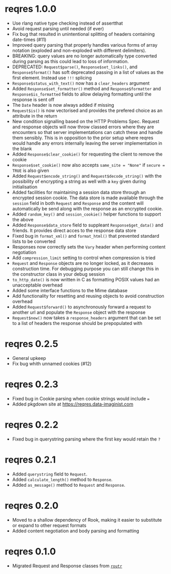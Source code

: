 # reqres 1.0.0

* Use rlang native type checking instead of assertthat
* Avoid request parsing until needed (if ever)
* Fix bug that resulted in unintentional splitting of headers containing
  date-times (#11)
* Improved query parsing that properly handles various forms of array notation
  (exploded and non-exploded with different delimiters).
* BREAKING: query values are no longer automatically type converted during
  parsing as this could lead to loss of information.
* DEPRECATED: `Request$parse()`, `Response$set_links()`, and `Response$format()`
  has soft deprecated passing in a list of values as the first element. Instead
  use `!!!` splicing
* `Response$status_with_text()` now has a `clear_headers` argument
* Added `Response$set_formatter()` method and `Response$formatter` and
  `Response$is_formatted` fields to allow delaying formatting until the
  response is sent off
* The `Date` header is now always added if missing
* `Request$is()` is now vectorised and provides the prefered choice as an
  attribute in the return
* New condition signalling based on the HTTP Problems Spec. Request and response
  objects will now throw classed errors where they are encounters so that server
  implementations can catch these and handle them sensibly. This is in
  opposition to the prior setup where reqres would handle any errors internally
  leaving the server implementation in the blank
* Added `Response$clear_cookie()` for requesting the client to remove the cookie
* `Response$set_cookie()` now also accepts `same_site = "None"` if
  `secure = TRUE` is also given
* Added `Request$encode_string()` and `Request$decode_string()` with the
  possibility of encrypting a string as well with a `key` given during
  initialisation
* Added facilities for maintaining a session data store through an encrypted
  session cookie. The data store is made available through the `session` field
  in both `Request` and `Response` and the content will automatically be send
  along with the response as an encrypted cookie.
* Added `random_key()` and `session_cookie()` helper functions to support the
  above
* Added `Response$data_store` field to suppleant `Response$get_data()` and
  friends. It provides direct acces to the response data store
* Fixed bug in `format_xml()` and `format_html()` that prevented standard lists
  to be converted
* Responses now correctly sets the `Vary` header when performing content
  negotiation
* Add `compression_limit` setting to control when compression is tried
* `Request` and `Response` objects are no longer locked, as it decreases
  construction time. For debugging purpose you can still change this in the
  constructor class in your debug session
* `to_http_date()` is now written in C as formatting POSIX values had an
  unacceptable overhead
* Added some interface functions to the Mime database
* Add functionality for resetting and reusing objects to avoid construction
  overhead
* Added `Request$forward()` to asynchronously forward a request to another url
  and populate the `Response` object with the response
* `Request$new()` now takes a `response_headers` argument that can be set to a
  list of headers the response should be prepopulated with

# reqres 0.2.5

* General upkeep
* Fix bug whith unnamed cookies (#12)

# reqres 0.2.3

* Fixed bug in Cookie parsing when cookie strings would include `=`
* Added pkgdown site at https://reqres.data-imaginist.com

# reqres 0.2.2

* Fixed bug in querystring parsing where the first key would retain the `?`

# reqres 0.2.1

* Added `querystring` field to `Request`.
* Added `calculate_length()` method to `Response`.
* Added `as_message()` method to `Request` and `Response`.

# reqres 0.2.0

* Moved to a shallow dependency of Rook, making it easier to substitute or
  expand to other request formats
* Added content negotiation and body parsing and formatting

# reqres 0.1.0

* Migrated Request and Response classes from
  [`routr`](https://github.com/thomasp85/routr)
